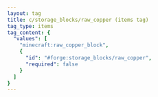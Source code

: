 ```yaml
---
layout: tag
title: c/storage_blocks/raw_copper (items tag)
tag_type: items
tag_content: {
  "values": [
    "minecraft:raw_copper_block",
    {
      "id": "#forge:storage_blocks/raw_copper",
      "required": false
    }
  ]
}
---
```

